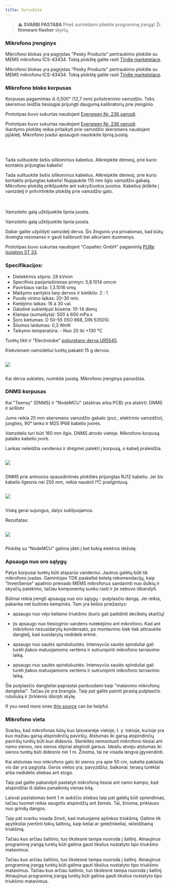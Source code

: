 ```yaml
---
title: Surinkite
---
```

> ⚠️ **SVARBI PASTABA**
Prieš surinkdami įdiekite programinę įrangą!
Žr. __firmware flasher__ skyrių.


### Mikrofono įrenginys

Mikrofono blokas yra pagrįstas "Pesky Products" pertraukimo plokšte su MEMS mikrofonu ICS-43434. Tokią plokštę galite rasti [Tindie marketplace](https://www.tindie.com/products/onehorse/ics43434-i2s-digital-microphone/).

Mikrofono blokas yra pagrįstas "Pesky Products" pertraukimo plokšte su MEMS mikrofonu ICS-43434. Tokią plokštę galite rasti [Tindie marketplace](https://www.tindie.com/products/onehorse/ics43434-i2s-digital-microphone/).


### Mikrofono bloko korpusas
Korpusas pagamintas iš 0,500" (12,7 mm) polistireninio vamzdžio. Toks skersmuo leidžia tiesiogiai prijungti daugumą kalibratorių prie įrenginio.

Prototipas buvo sukurtas naudojant [Evergreen Nr. 236 vamzdį](https://evergreenscalemodels.com/products/236-500-12-7mm-od-white-polystyrene-tubing).

Prototipas buvo sukurtas naudojant [Evergreen Nr. 236 vamzdį](https://evergreenscalemodels.com/products/236-500-12-7mm-od-white-polystyrene-tubing).
<br>
Išardymo plokštę reikia pritaikyti prie vamzdžio skersmens naudojant pjūklelį. Mikrofono įvadui apsaugoti naudokite lipnią juostą.
<br>

<br>
<br>

Tada sulituokite šešis silikoninius kabelius. Atkreipkite dėmesį, prie kurio kontakto prijungtas kabelis!

Tada sulituokite šešis silikoninius kabelius. Atkreipkite dėmesį, prie kurio kontakto prijungtas kabelis!
Nupjaukite 115 mm ilgio vamzdžio gabalą.
<br>
Mikrofono plokštę priklijuokite ant sukryžiuotos juostos. Kabelius įkiškite į vamzdelį ir pritvirtinkite plokštę prie vamzdžio galo.
<br>
<br>
<br>

Vamzdelio galą užklijuokite lipnia juosta.

Vamzdelio galą užklijuokite lipnia juosta.

Dabar galite užpildyti vamzdelį derva. Šis žingsnis yra privalomas, kad būtų išvengta rezonanso ir gauti kalibruoti bei atkuriami duomenys.

Prototipas buvo sukurtas naudojant "Copaltec GmbH" pagamintą [PURe Isolation ST 33](https://www.buerklin.com/en/Polyurethane-cast-resin-black-Copaltec-PURe-Isolation-ST-33/p/12L5900).

### Specifikacijos:
* Dielektrinis stipris: 28 kVmm
* Specifinis pasipriešinimas pirmyn: 5,8.1014 omcm
* Paviršiaus varža: 1,3.1016 omų
* Maišymo santykis tarp dervos ir kietiklio: 2 : 1
* Puodo virimo laikas: 20-30 min.
* Kietėjimo laikas: 16 à 30 val.
* Galutinė sukietėjusi būsena: 10-14 dienų
* Klampa (sumaišyta): 500 à 600 mPa.s
* Šoro kietumas: D 50-55 (ISO 868, DIN 53505).
* Šilumos laidumas: 0,3 WmK
* Taikymo temperatūra: - Nuo 20 iki +130 °C


Turėtų tikti ir "Electrolube" [poliuretano derva UR5545](https://electrolube.com/wp-content/uploads/2019/11/044-UR5545A-SDS1525.pdf).

Kiekvienam vamzdeliui turėtų pakakti 15 g dervos.

<img src="...docsdnmsdnms-noise-measuring-microphone-inside-tube.jpg" style="display:block; margin: 2em 0" loading="lazy">

Kai derva sukietės, nuimkite juostą. Mikrofono įrenginys paruoštas.



### DNMS korpusas

Kai "Teensy" (DNMS) ir "NodeMCU" (atskiras arba PCB) yra atskirti: DNMS ir airRohr

Jums reikia 25 mm skersmens vamzdžio gabalo (pvz., elektrinio vamzdžio), jungties, 90° lanko ir M25 IP68 kabelio įvorės.

Vamzdelis turi būti 160 mm ilgio. DNMS atrodo vietoje. Mikrofono korpusą palaiko kabelio įvorė.

Lankas neleidžia vandeniui ir drėgmei patekti į korpusą, o kabelį praleidžia.

<img src="../docs/dnms/dnms-noise-measuring-housing.jpg" style="margin: 1em 0" loading="lazy"/>

DNMS prie antrosios spausdintinės plokštės prijungtas RJ12 kabeliu. Jei šis kabelis ilgesnis nei 250 mm, reikia naudoti I²C prailgintuvą.

<img src="../docs/dnms/dnms-noise-measuring-sensor-kit.jpg" style="margin: 1em 0" loading="lazy"/>

Viską gerai sujungus, dalys suklijuojamos.

Rezultatas:

<img src="../docs/dnms/dnms-noise-measuring-dn40-result.jpg" style="margin: 1em 0" loading="lazy"/>

Plokštę su "NodeMCU" galima įdėti į bet kokią elektros dėžutę.


### Apsauga nuo oro sąlygų

Patys korpusai turėtų būti atsparūs vandeniui. Jautrus galėtų būti tik mikrofono įvadas. Gamintojas TDK paskelbė keletą rekomendacijų, kaip "InvenSense" apatinio prievado MEMS mikrofonus sandarinti nuo dulkių ir skysčių patekimo, tačiau komponentų sunku rasti ir jie nebuvo išbandyti.

Būtinai reikia įrengti apsaugą nuo oro sąlygų - putplasčio dangą. Jei reikia, pakanka net buitinės kempinės. Tam yra kelios priežastys:
* apsaugo nuo vėjo keliamo triukšmo (kuris gali padidinti decibelų skaičių)
* jis apsaugo nuo tiesioginio vandens nutekėjimo ant mikrofono. Kad ant mikrofono nesusidarytų kondensato, po montavimo šiek tiek atitraukite dangtelį, kad susidarytų nedidelė ertmė.
* apsaugo nuo saulės spinduliuotės. Intensyvūs saulės spinduliai gali turėti įtakos matuojamoms vertėms ir sutrumpinti mikrofono tarnavimo laiką.

* apsaugo nuo saulės spinduliuotės. Intensyvūs saulės spinduliai gali turėti įtakos matuojamoms vertėms ir sutrumpinti mikrofono tarnavimo laiką.

Šie putplasčio dangteliai paprastai parduodami kaip "matavimo mikrofonų dangteliai". Tačiau jie yra brangūs. Taip pat galite paimti įprastą putplasčio rutuliuką ir žirklėmis iškirpti skylę.

If you need more ones [this source](https://de.aliexpress.com/item/32357483926.html?gps-id=pcStoreJustForYou&scm=1007.23125.137358.0&scm_id=1007.23125.137358.0&scm-url=1007.23125.137358.0&pvid=6cc8dfcd-974e-4fde-9dc9-6444c37a9069&spm=a2g0o.store_home.smartJustForYou_148437547.2
) can be helpful.

### Mikrofono vieta

Svarbu, kad mikrofonas būtų kuo laisvesnėje vietoje, t. y. tokioje, kurioje yra kuo mažiau garsą atspindinčių paviršių. Atstumas iki garsą atspindinčių paviršių turėtų būti kuo didesnis. Stenkitės nemontuoti mikrofono tiesiai ant namo sienos, nes sienos stipriai atspindi garsus.  Idealiu atveju atstumas iki sienos turėtų būti didesnis nei 1 m. Žinoma, tai ne visada lengva įgyvendinti.

Kai atstumas nuo mikrofono galo iki sienos yra apie 50 cm, sukelta paklaida vis dar yra pagrįsta. Geros vietos yra, pavyzdžiui, balkonai, terasų turėklai arba nedidelis stiebas ant stogo.

Taip pat galite pabandyti pastatyti mikrofoną tiesiai ant namo kampo, kad atspindžiai iš dalies panaikintų vienas kitą.

Laisvai pastatomas bent 1 m aukščio stiebas taip pat galėtų būti sprendimas, tačiau tuomet reikia saugotis atspindžių ant žemės. Tai, žinoma, priklauso nuo grindų dangos.

Taip pat svarbu visada žinoti, kad matuojame aplinkos triukšmą.  Galime tik apytiksliai įvertinti tokių šaltinių, kaip keliai ar geležinkeliai, skleidžiamą triukšmą.

Tačiau kuo arčiau šaltinio, tuo tikslesnė tampa nuoroda į šaltinį. Atnaujinus programinę įrangą turėtų būti galima gauti tikslius nustatyto tipo triukšmo matavimus.

Tačiau kuo arčiau šaltinio, tuo tikslesnė tampa nuoroda į šaltinį. Atnaujinus programinę įrangą turėtų būti galima gauti tikslius nustatyto tipo triukšmo matavimus.
Tačiau kuo arčiau šaltinio, tuo tikslesnė tampa nuoroda į šaltinį. Atnaujinus programinę įrangą turėtų būti galima gauti tikslius nustatyto tipo triukšmo matavimus.
<br>
<br>
